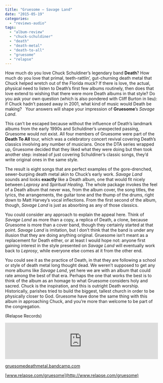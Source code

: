 ```yaml
---
title: "Gruesome – Savage Land"
date: "2015-05-19"
categories: 
  - "reviews-audio"
tags: 
  - "album-review"
  - "chuck-schuldiner"
  - "death"
  - "death-metal"
  - "death-to-all"
  - "gruesome"
  - "relapse"
---
```


How much do you love Chuck Schuldiner’s legendary band **Death**? How much do you love that primal, teeth-rattlin’, gut-churning death metal that Chuck helped wretch out of the Florida muck? If there is love, the actual, physical need to listen to Death’s first few albums routinely, then does that love extend to wishing that there were more Death albums in that style? Do you ask your own question (which is also pondered with Cliff Burton in lieu): if Chuck hadn’t passed away in 2001, what kind of music would Death be making?   Your answers will shape your impression of **Gruesome**’s _Savage Land_.

This can’t be escaped because without the influence of Death’s landmark albums from the early 1990s and Schuldiner’s unexpected passing, Gruesome would not exist. All four members of Gruesome were part of the **Death To All** tour, which was a celebratory concert revival covering Death’s classics involving any number of musicians. Once the DTA series wrapped up, Gruesome decided that they liked what they were doing but then took another step: instead of just covering Schuldiner’s classic songs, they’d write original ones in the same style.

The result is eight songs that are perfect examples of the gore-drenched, sewer-burping death metal akin to Chuck’s early work. _Savage Land_ sounds and looks **exactly** like a Death album, one that would fit nicely between _Leprosy_ and _Spiritual Healing_. The whole package invokes the feel of a Death album that never was, from the album cover, the song titles, the lyrics, the arrangements, the guitar tone and the thump of the drums, right down to Matt Harvey’s vocal inflections. From the first second of the album, though, _Savage Land_ is just as absorbing as any of those classics.

You could consider any approach to explain the appeal here. Think of _Savage Land_ as more than a copy, a replica of Death, a clone, because Gruesome is more than a cover band, though they certainly started at that point. _Savage Land_ is imitation, but I don’t think that the band is under any illusion that they are doing anything original. Gruesome isn’t meant as a replacement for Death either, or at least I would hope not: anyone first gaining interest in the style presented on _Savage Land_ will eventually work back to _Leprosy_, while everyone else comes at it from the other end.

You could see it as the practice of Death, in that they are following a school or style of death metal long thought dead. We weren’t supposed to get any more albums like _Savage Land_, yet here we are with an album that could rate among the best of that era. Perhaps the one that works the best is to think of the album as an homage to what Gruesome considers holy and sacred. Chuck is the inspiration, and this is outright Death worship. Historically, parishes tried to build the biggest, tallest church in order to be physically closer to God. Gruesome have done the same thing with this album in approaching Chuck, and you’re more than welcome to be part of the congregation.

(Relapse Records)

<iframe style="border: 0; width: 100%; height: 120px;" src="https://bandcamp.com/EmbeddedPlayer/album=3616267513/size=large/bgcol=ffffff/linkcol=0687f5/tracklist=false/artwork=small/transparent=true/" width="300" height="150" seamless=""><a href="http://gruesomedeathmetal.bandcamp.com/album/savage-land-deluxe-edition">Savage Land (Deluxe Edition) by Gruesome</a></iframe>

[gruesomedeathmetal.bandcamp.com](https://gruesomedeathmetal.bandcamp.com/)

[www.relapse.com/gruesome](http://www.relapse.com/gruesome)
